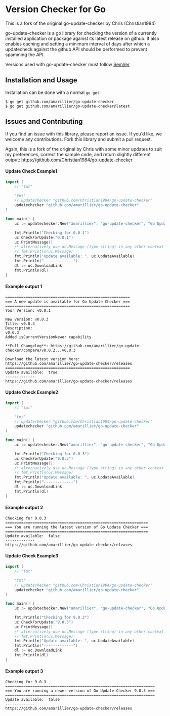 # Version Checker for Go

This is a fork of the original go-update-checker by Chris (Christian1984)

go-update-checker is a go library for checking the version of a currently installed application or package against its latest release on github. It also enables caching and setting a minimum interval of days after which a updatecheck against the github API should be performed to prevent spamming the API.

Versions used with go-update-checker must follow [SemVer](http://semver.org/).

## Installation and Usage

Installation can be done with a normal `go get`:

```
$ go get github.com/amarillier/go-update-checker
$ go get github.com/amarillier/go-update-checker@latest
```


## Issues and Contributing

If you find an issue with this library, please report an issue. If you'd like, we welcome any contributions. Fork this library and submit a pull request.

Again, this is a fork of the original by Chris with some minor updates to suit my preferences, correct the sample code, and return slightly different output:
https://github.com/Christian1984/go-update-checker


#### Update Check Example1

```go
import (
	// "fmt"

	"fmt"
	// updatechecker "github.com/Christian1984/go-update-checker"
	updatechecker "github.com/amarillier/go-update-checker"
)

func main() {
	uc := updatechecker.New("amarillier", "go-update-checker", "Go Update Checker", "https://github.com/amarillier/go-update-checker/releases", 0, false)

	fmt.Println("Checking for 0.0.1")
	uc.CheckForUpdate("0.0.1")
	uc.PrintMessage()
	/* alternatively use uc.Message (type string) in any other context */
	// fmt.Println(uc.Message)
	fmt.Println("Update available: ", uc.UpdateAvailable)
	fmt.Println("-------------")
	dl := uc.DownloadLink
	fmt.Println(dl)
}
```

#### Example output 1
```Checking for 0.0.1
=======================================================
=== A new update is available for Go Update Checker ===
=======================================================
Your Version: v0.0.1

New Version: v0.0.3
Title: v0.0.3
Description:
v0.0.3
Added isCurrentVersionNewer capability

**Full Changelog**: https://github.com/amarillier/go-update-checker/compare/v0.0.2...v0.0.3

Download the latest version here:
https://github.com/amarillier/go-update-checker/releases
=======================================================
Update available:  true
-------------
https://github.com/amarillier/go-update-checker/releases
```

#### Update Check Example2

```go
import (
	// "fmt"

	"fmt"
	// updatechecker "github.com/Christian1984/go-update-checker"
	updatechecker "github.com/amarillier/go-update-checker"
)

func main() {
	uc := updatechecker.New("amarillier", "go-update-checker", "Go Update Checker", "https://github.com/amarillier/go-update-checker/releases", 0, false)

	fmt.Println("Checking for 0.0.3")
	uc.CheckForUpdate("0.0.3")
	uc.PrintMessage()
	/* alternatively use uc.Message (type string) in any other context */
	// fmt.Println(uc.Message)
	fmt.Println("Update available: ", uc.UpdateAvailable)
	fmt.Println("-------------")
	dl := uc.DownloadLink
	fmt.Println(dl)
}
```

#### Example output 2
```
Checking for 0.0.3
===============================================================
=== You are running the latest version of Go Update Checker ===
===============================================================
Update available:  false
-------------
https://github.com/amarillier/go-update-checker/releases
```

#### Update Check Example3

```go
import (
	// "fmt"

	"fmt"
	// updatechecker "github.com/Christian1984/go-update-checker"
	updatechecker "github.com/amarillier/go-update-checker"
)

func main() {
	uc := updatechecker.New("amarillier", "go-update-checker", "Go Update Checker", "https://github.com/amarillier/go-update-checker/releases", 0, false)

	fmt.Println("Checking for 9.0.3")
	uc.CheckForUpdate("9.0.3")
	uc.PrintMessage()
	/* alternatively use uc.Message (type string) in any other context */
	// fmt.Println(uc.Message)
	fmt.Println("Update available: ", uc.UpdateAvailable)
	fmt.Println("-------------")
	dl := uc.DownloadLink
	fmt.Println(dl)
}
```

#### Example output 3
```
Checking for 9.0.3
==================================================================
=== You are running a newer version of Go Update Checker 9.0.3 ===
==================================================================
Update available:  false
-------------
https://github.com/amarillier/go-update-checker/releases
```


